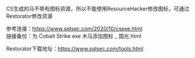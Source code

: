 CS生成的马不带有图标资源，所以不能使用ResourceHacker修改图标，可通过Restorator修改资源

参考连接：https://www.sqlsec.com/2020/10/csexe.html  
链接备份：为 Cobalt Strike exe 木马添加图标 _ 国光.html

Restorator下载地址：https://www.sqlsec.com/tools.html